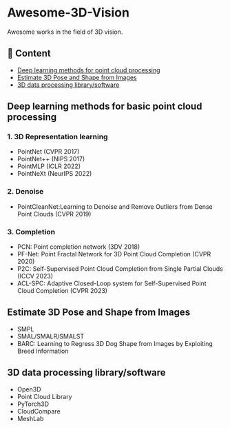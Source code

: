 # Awesome-3D-Vision
Awesome works in the field of 3D vision.
## 📜 Content
- [Deep learning methods for point cloud processing](#deep-learning-methods-for-point-cloud-processing)
- [Estimate 3D Pose and Shape from Images](#Estimate-3D-Pose-and-Shape-from-Images)
- [3D data processing library/software](#3d-data-processing-library/software)

## Deep learning methods for basic point cloud processing

### 1. 3D Representation learning
- PointNet (CVPR 2017)
- PointNet++ (NIPS 2017)
- PointMLP (ICLR 2022)
- PointNeXt (NeurIPS 2022)

### 2. Denoise
- PointCleanNet:Learning to Denoise and Remove Outliers from Dense Point Clouds (CVPR 2019)

### 3. Completion
- PCN: Point completion network (3DV 2018)
- PF-Net: Point Fractal Network for 3D Point Cloud Completion (CVPR 2020)
- P2C: Self-Supervised Point Cloud Completion from Single Partial Clouds (ICCV 2023)
- ACL-SPC: Adaptive Closed-Loop system for Self-Supervised Point Cloud Completion (CVPR 2023)

## Estimate 3D Pose and Shape from Images
- SMPL
- SMAL/SMALR/SMALST
- BARC: Learning to Regress 3D Dog Shape from Images by Exploiting Breed Information

## 3D data processing library/software

- Open3D
- Point Cloud Library
- PyTorch3D
- CloudCompare
- MeshLab
